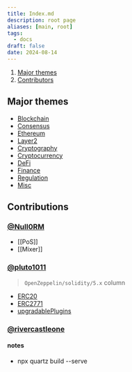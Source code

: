 ```yaml
---
title: Index.md
description: root page
aliases: [main, root]
tags:
  - docs
draft: false
date: 2024-08-14
---
```


1. [Major themes](#major-themes)
2. [Contributors](#contributors)

## Major themes

- [Blockchain](v2/concepts/Blockchain/)
- [Consensus](v2/concepts/Consensus/)
- [Ethereum](v2/concepts/Ethereum/)
- [Layer2](v2/concepts/Layer2/)
- [Cryptography](v2/concepts/Cryptography/)
- [Cryptocurrency](v2/concepts/Cryptocurrency/)
- [DeFi](v2/concepts/DeFi/)
- [Finance](v2/concepts/Finance/)
- [Regulation](v2/concepts/Regulation/)
- [Misc](v2/concepts/Misc/)

## Contributions

### [@Null0RM](https://github.com/Null0RM)

- [[PoS]]
- [[Mixer]]

### [@pluto1011](https://github.com/pluto1011)

> `OpenZeppelin/solidity/5.x` column

- [ERC20](./v2/concepts/openzepplin/solidity/5.x/ERC20.md)
- [ERC2771](./v2/concepts/openzepplin/solidity/5.x/ERC2771.md)
- [upgradablePlugins](./v2/concepts/openzepplin/solidity/5.x/upgradablePlugins.md)

### [@rivercastleone](https://github.com/rivercastleone)

#### notes

- npx quartz build --serve
